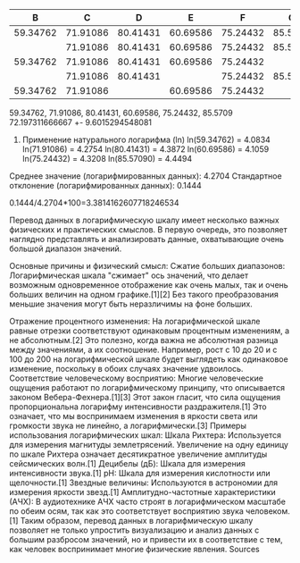 | B        | C        | D        | E        | F        | G       |
| -------- | -------- | -------- | -------- | -------- | ------- |
| 59.34762 | 71.91086 | 80.41431 | 60.69586 | 75.24432 | 85.5709 |
|          | 71.91086 | 80.41431 | 60.69586 | 75.24432 | 85.5709 |
| 59.34762 | 71.91086 | 80.41431 | 60.69586 | 75.24432 |         |
|          | 71.91086 | 80.41431 |          | 75.24432 | 85.5709 |
| 59.34762 | 71.91086 |          | 60.69586 | 75.24432 |         |

59.34762, 71.91086, 80.41431, 60.69586, 75.24432, 85.5709
72.197311666667 +- 9.6015294548081

1. Применение натурального логарифма (ln)
ln(59.34762) = 4.0834
ln(71.91086) = 4.2754
ln(80.41431) = 4.3872
ln(60.69586) = 4.1059
ln(75.24432) = 4.3208
ln(85.57090) = 4.4494

Среднее значение (логарифмированных данных): 4.2704
Стандартное отклонение (логарифмированных данных): 0.1444

0.1444/4.2704*100=3.3814162607718246534

Перевод данных в логарифмическую шкалу имеет несколько важных физических и практических смыслов. В первую очередь, это позволяет наглядно представлять и анализировать данные, охватывающие очень большой диапазон значений.

Основные причины и физический смысл:
Сжатие больших диапазонов: Логарифмическая шкала "сжимает" ось значений, что делает возможным одновременное отображение как очень малых, так и очень больших величин на одном графике.[1][2] Без такого преобразования меньшие значения могут быть неразличимы на фоне больших.

Отражение процентного изменения: На логарифмической шкале равные отрезки соответствуют одинаковым процентным изменениям, а не абсолютным.[2] Это полезно, когда важна не абсолютная разница между значениями, а их соотношение. Например, рост с 10 до 20 и с 100 до 200 на логарифмической шкале будет выглядеть как одинаковое изменение, поскольку в обоих случаях значение удвоилось.
Соответствие человеческому восприятию: Многие человеческие ощущения работают по логарифмическому принципу, что описывается законом Вебера-Фехнера.[1][3] Этот закон гласит, что сила ощущения пропорциональна логарифму интенсивности раздражителя.[1] Это означает, что мы воспринимаем изменения в яркости света или громкости звука не линейно, а логарифмически.[3]
Примеры использования логарифмических шкал:
Шкала Рихтера: Используется для измерения магнитуды землетрясений. Увеличение на одну единицу по шкале Рихтера означает десятикратное увеличение амплитуды сейсмических волн.[1]
Децибелы (дБ): Шкала для измерения интенсивности звука.[1]
pH: Шкала для измерения кислотности или щелочности.[1]
Звездные величины: Используются в астрономии для измерения яркости звезд.[1]
Амплитудно-частотные характеристики (АЧХ): В аудиотехнике АЧХ часто строят в логарифмическом масштабе по обеим осям, так как это соответствует восприятию звука человеком.[1]
Таким образом, перевод данных в логарифмическую шкалу позволяет не только упростить визуализацию и анализ данных с большим разбросом значений, но и привести их в соответствие с тем, как человек воспринимает многие физические явления.
Sources